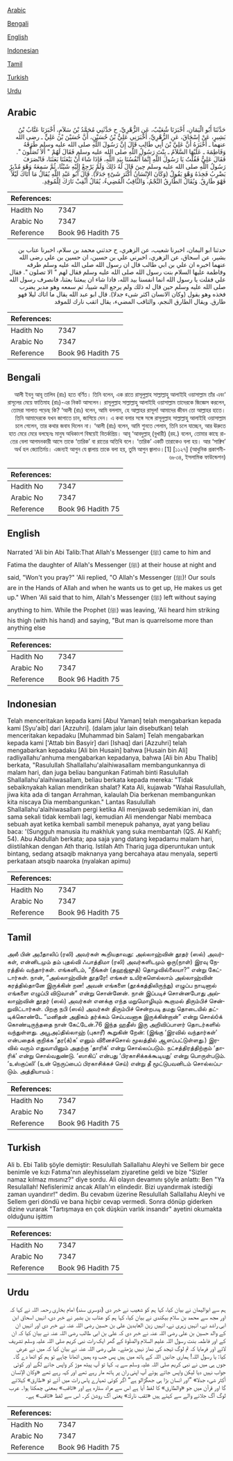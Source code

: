 [Arabic](#arabic)

[Bengali](#bengali)

[English](#english)

[Indonesian](#indonesian)

[Tamil](#tamil)

[Turkish](#turkish)

[Urdu](#urdu)

## Arabic


<div dir="rtl" lang="ar" style={{fontSize:'larger',backgroundColor:'#f8f9fa',padding:20}}>
حَدَّثَنَا أَبُو الْيَمَانِ، أَخْبَرَنَا شُعَيْبٌ، عَنِ الزُّهْرِيِّ، ح حَدَّثَنِي مُحَمَّدُ بْنُ سَلاَمٍ، أَخْبَرَنَا عَتَّابُ بْنُ بَشِيرٍ، عَنْ إِسْحَاقَ، عَنِ الزُّهْرِيِّ، أَخْبَرَنِي عَلِيُّ بْنُ حُسَيْنٍ، أَنَّ حُسَيْنَ بْنَ عَلِيٍّ ـ رضى الله عنهما ـ أَخْبَرَهُ أَنَّ عَلِيَّ بْنَ أَبِي طَالِبٍ قَالَ إِنَّ رَسُولَ اللَّهِ صلى الله عليه وسلم طَرَقَهُ وَفَاطِمَةَ ـ عَلَيْهَا السَّلاَمُ ـ بِنْتَ رَسُولِ اللَّهِ صلى الله عليه وسلم فَقَالَ لَهُمْ ‏"‏ أَلاَ تُصَلُّونَ ‏"‏‏.‏ فَقَالَ عَلِيٌّ فَقُلْتُ يَا رَسُولَ اللَّهِ إِنَّمَا أَنْفُسُنَا بِيَدِ اللَّهِ، فَإِذَا شَاءَ أَنْ يَبْعَثَنَا بَعَثَنَا، فَانْصَرَفَ رَسُولُ اللَّهِ صلى الله عليه وسلم حِينَ قَالَ لَهُ ذَلِكَ وَلَمْ يَرْجِعْ إِلَيْهِ شَيْئًا، ثُمَّ سَمِعَهُ وَهْوَ مُدْبِرٌ يَضْرِبُ فَخِذَهُ وَهْوَ يَقُولُ ‏(‏وَكَانَ الإِنْسَانُ أَكْثَرَ شَىْءٍ جَدَلاً‏)‏‏.‏ قَالَ أَبُو عَبْدِ اللَّهِ يُقَالُ مَا أَتَاكَ لَيْلاً فَهْوَ طَارِقٌ‏.‏ وَيُقَالُ الطَّارِقُ النَّجْمُ، وَالثَّاقِبُ الْمُضِيءُ، يُقَالُ أَثْقِبْ نَارَكَ لِلْمُوقِدِ‏.‏
</div>
<div style={{backgroundColor:'#f8f9fa',padding:20, marginBottom: 10}}><table> <thead> <tr> <th>References:</th> <th></th> </tr> </thead> <tbody><tr><td>Hadith No</td><td>7347</td></tr><tr><td>Arabic No</td><td>7347</td></tr><tr><td>Reference</td><td>Book 96 Hadith 75</td></tr></tbody></table></div>


<div dir="rtl" lang="ar" style={{fontSize:'larger',backgroundColor:'#f8f9fa',padding:20}}>
حدثنا ابو اليمان، اخبرنا شعيب، عن الزهري، ح حدثني محمد بن سلام، اخبرنا عتاب بن بشير، عن اسحاق، عن الزهري، اخبرني علي بن حسين، ان حسين بن علي رضى الله عنهما اخبره ان علي بن ابي طالب قال ان رسول الله صلى الله عليه وسلم طرقه وفاطمة عليها السلام بنت رسول الله صلى الله عليه وسلم فقال لهم " الا تصلون ". فقال علي فقلت يا رسول الله انما انفسنا بيد الله، فاذا شاء ان يبعثنا بعثنا، فانصرف رسول الله صلى الله عليه وسلم حين قال له ذلك ولم يرجع اليه شييا، ثم سمعه وهو مدبر يضرب فخذه وهو يقول (وكان الانسان اكثر شىء جدلا). قال ابو عبد الله يقال ما اتاك ليلا فهو طارق. ويقال الطارق النجم، والثاقب المضيء، يقال اثقب نارك للموقد
</div>
<div style={{backgroundColor:'#f8f9fa',padding:20, marginBottom: 10}}><table> <thead> <tr> <th>References:</th> <th></th> </tr> </thead> <tbody><tr><td>Hadith No</td><td>7347</td></tr><tr><td>Arabic No</td><td>7347</td></tr><tr><td>Reference</td><td>Book 96 Hadith 75</td></tr></tbody></table></div>

## Bengali


<div dir="rtl" lang="bn" style={{fontSize:'larger',backgroundColor:'#f8f9fa',padding:20}}>
‘আলী ইবনু আবূ তালিব (রাঃ) হতে বর্ণিত। তিনি বলেন, এক রাতে রাসূলুল্লাহ সাল্লাল্লাহু আলাইহি ওয়াসাল্লাম তাঁর এবং রাসূলের মেয়ে ফাতিমাহ (রাঃ)-এর নিকট আসলেন। রাসূলুল্লাহ সাল্লাল্লাহু আলাইহি ওয়াসাল্লাম তাদেরকে জিজ্ঞেস করলেন, তোমরা সালাত পড়েছ কি? ‘আলী (রাঃ) বলেন, আমি বললাম, হে আল্লাহর রাসূল! আমাদের জীবন তো আল্লাহর হাতে। তিনি আমাদেরকে যখন জাগাতে চান, জাগিয়ে দেন। এ কথা বলার সঙ্গে সঙ্গে রাসূলুল্লাহ সাল্লাল্লাহু আলাইহি ওয়াসাল্লাম চলে গেলেন, তার কথার জবাব দিলেন না। ‘আলী (রাঃ) বলেন, আমি শুনতে পেলাম, তিনি চলে যাচ্ছেন, আর ঊরুতে হাত মেরে মেরে বলছেনঃ মানুষ অধিকাংশ বিষয়েই বিতর্কপ্রিয়। আবূ ‘আবদুল্লাহ্ (বুখারী) (রহ.) বলেন, তোমার কাছে রাতের বেলা আগমনকারী আসে তাকে ‘তারিক’ বা রাতের অতিথি বলে। ‘তারিক’ একটি তারাকেও বলা হয়। আর ‘সাক্বিব’ অর্থ হল জ্যোতির্ময়। এজন্যই আগুন যে জ্বালায় তাকে বলা হয়, তুমি আগুন জ্বালাও।[1] [১১২৭] (আধুনিক প্রকাশনী- ৬৮৩৪, ইসলামিক ফাউন্ডেশন)
</div>
<div style={{backgroundColor:'#f8f9fa',padding:20, marginBottom: 10}}><table> <thead> <tr> <th>References:</th> <th></th> </tr> </thead> <tbody><tr><td>Hadith No</td><td>7347</td></tr><tr><td>Arabic No</td><td>7347</td></tr><tr><td>Reference</td><td>Book 96 Hadith 75</td></tr></tbody></table></div>

## English


<div dir="ltr" lang="en" style={{fontSize:'larger',backgroundColor:'#f8f9fa',padding:20}}>
Narrated 'Ali bin Abi Talib:That Allah's Messenger (ﷺ) came to him and Fatima the daughter of Allah's Messenger (ﷺ) at their house at night and said, "Won't you pray?" 'Ali replied, "O Allah's Messenger (ﷺ)! Our souls are in the Hands of Allah and when he wants us to get up, He makes us get up." When 'Ali said that to him, Allah's Messenger (ﷺ) left without saying anything to him. While the Prophet (ﷺ) was leaving, 'Ali heard him striking his thigh (with his hand) and saying, "But man is quarrelsome more than anything else
</div>
<div style={{backgroundColor:'#f8f9fa',padding:20, marginBottom: 10}}><table> <thead> <tr> <th>References:</th> <th></th> </tr> </thead> <tbody><tr><td>Hadith No</td><td>7347</td></tr><tr><td>Arabic No</td><td>7347</td></tr><tr><td>Reference</td><td>Book 96 Hadith 75</td></tr></tbody></table></div>

## Indonesian


<div dir="ltr" lang="id" style={{fontSize:'larger',backgroundColor:'#f8f9fa',padding:20}}>
Telah menceritakan kepada kami [Abul Yaman] telah mengabarkan kepada kami [Syu'aib] dari [Azzuhri]. (dalam jalur lain disebutkan) telah menceritakan kepadaku [Muhammad bin Salam] Telah mengabarkan kepada kami ['Attab bin Basyir] dari [Ishaq] dari [Azzuhri] telah mengabarkan kepadaku [Ali bin Husain] bahwa [Husain bin Ali] radliyallahu'anhuma mengabarkan kepadanya, bahwa [Ali bin Abu Thalib] berkata, "Rasulullah Shallallahu'alaihiwasallam membangunkannya di malam hari, dan juga beliau bangunkan Fatimah binti Rasulullah Shallallahu'alaihiwasallam, beliau berkata kepada mereka: "Tidak sebaiknyakah kalian mendirikan shalat? Kata Ali, kujawab "Wahai Rasulullah, jiwa kita ada di tangan Arrahman, kalaulah Dia berkenan membangunkan kita niscaya Dia membangunkan." Lantas Rasulullah Shallallahu'alaihiwasallam pergi ketika Ali menjawab sedemikian ini, dan sama sekali tidak kembali lagi, kemudian Ali mendengar Nabi membaca sebuah ayat ketika kembali sambil menepuk pahanya, ayat yang beliau baca: '(Sungguh manusia itu makhluk yang suka membantah (QS. Al Kahfi; 54). Abu Abdullah berkata; apa saja yang datang kepadamu malam hari, diistilahkan dengan Ath thariq. Istilah Ath Thariq juga diperuntukan untuk bintang, sedang atsaqib maknanya yang bercahaya atau menyala, seperti perkataan atsqib naaroka (nyalakan apimu)
</div>
<div style={{backgroundColor:'#f8f9fa',padding:20, marginBottom: 10}}><table> <thead> <tr> <th>References:</th> <th></th> </tr> </thead> <tbody><tr><td>Hadith No</td><td>7347</td></tr><tr><td>Arabic No</td><td>7347</td></tr><tr><td>Reference</td><td>Book 96 Hadith 75</td></tr></tbody></table></div>

## Tamil


<div dir="ltr" lang="ta" style={{fontSize:'larger',backgroundColor:'#f8f9fa',padding:20}}>
அலீ பின் அபீதாலிப் (ரலி) அவர்கள் கூறியதாவது: அல்லாஹ்வின் தூதர் (ஸல்) அவர்கள், என்னிடமும் தம் புதல்வி ஃபாத்திமா (ரலி) அவர்களிடமும் ஒரு(நாள்) இரவு நேரத்தில் வந்தார்கள். எங்களிடம், “நீங்கள் (தஹஜ்ஜுத்) தொழவில்லையா?” என்று கேட்டார்கள். நான், “அல்லாஹ்வின் தூதரே! எங்கள் உயிர்களெல்லாம் அல்லாஹ்வின் கரத்தில்தானே இருக்கின் றன! அவன் எங்களை (தூக்கத்திலிருந்து) எழுப்ப நாடினால் எங்களை எழுப்பி விடுவான்” என்று சொன்னேன். நான் இப்படிச் சொன்னபோது அல்லாஹ்வின் தூதர் (ஸல்) அவர்கள் எனக்கு எந்த மறுமொழியும் கூறாமல் திரும்பிச் சென்றுவிட்டார்கள். பிறகு நபி (ஸல்) அவர்கள் திரும்பிச் சென்றபடி தமது தொடையில் தட்டிக்கொண்டே “மனிதன் அதிகம் தர்க்கம் செய்பவனாக இருக்கின்றான்” என்று சொல்óக் கொண்டிருந்ததை நான் கேட்டேன்.76 இந்த ஹதீஸ் இரு அறிவிப்பாளர் தொடர்களில் வந்துள்ளது. அபூஅப்தில்லாஹ் (புகாரீ) கூறுகின் றேன்: (இங்கு ‘இரவில் வந்தார்கள்’ என்பதைக் குறிக்க ‘தர(க்)க’ எனும் வினைச்சொல் மூலத்தில் ஆளப்பட்டுள்ளது.) இரவில் வரும் எதுவாயினும் அதற்கு ‘தாரிக்’ என்று சொல்லப்படும். நட்சத்திரத்திற்கும் ‘தாரிக்’ என்று சொல்வதுண்டு. ‘ஸாகிப்’ என்பது ‘பிரகாசிக்கக்கூடியது’ என்று பொருள்படும். ‘உஸ்குப்லி’ (உன் நெருப்பைப் பிரகாசிக்கச் செய்) என்று தீ மூட்டுபவனிடம் சொல்லப்படும். அத்தியாயம் :
</div>
<div style={{backgroundColor:'#f8f9fa',padding:20, marginBottom: 10}}><table> <thead> <tr> <th>References:</th> <th></th> </tr> </thead> <tbody><tr><td>Hadith No</td><td>7347</td></tr><tr><td>Arabic No</td><td>7347</td></tr><tr><td>Reference</td><td>Book 96 Hadith 75</td></tr></tbody></table></div>

## Turkish


<div dir="ltr" lang="tr" style={{fontSize:'larger',backgroundColor:'#f8f9fa',padding:20}}>
Ali b. Ebi Talib şöyle demiştir: Resulullah Sallallahu Aleyhi ve Sellem bir gece benimle ve kızı Fatıma'nın aleyhisselam ziyaretine geldi ve bize "Sizler namaz kılmaz mısınız?" diye sordu. Ali olayın devamını şöyle anlattı: Ben "Ya Resulallah! Nefislerimiz ancak Allah'ın elindedir. Bizi uyandırmak istediği zaman uyandırır!" dedim. Bu cevabım üzerine Resulullah Sallallahu Aleyhi ve Sellem geri döndü ve bana hiçbir cevap vermedi. Sonra dönüp giderken dizine vurarak "Tartışmaya en çok düşkün varlık insandır" ayetini okumakta olduğunu işittim
</div>
<div style={{backgroundColor:'#f8f9fa',padding:20, marginBottom: 10}}><table> <thead> <tr> <th>References:</th> <th></th> </tr> </thead> <tbody><tr><td>Hadith No</td><td>7347</td></tr><tr><td>Arabic No</td><td>7347</td></tr><tr><td>Reference</td><td>Book 96 Hadith 75</td></tr></tbody></table></div>

## Urdu


<div dir="rtl" lang="ur" style={{fontSize:'larger',backgroundColor:'#f8f9fa',padding:20}}>
ہم سے ابوالیمان نے بیان کیا، کہا ہم کو شعیب نے خبر دی (دوسری سند) امام بخاری رحمہ اللہ نے کہا کہ اور مجھ سے محمد بن سلام بیکندی نے بیان کیا، کہا ہم کو عتاب بن بشیر نے خبر دی، انہیں اسحاق ابن ابی راشد نے، انہیں زہری نے، انہیں زین العابدین علی بن حسین رضی اللہ عنہ نے خبر دی اور انہیں ان کے والد حسین بن علی رضی اللہ عنہ نے خبر دی کہ علی بن ابی طالب رضی اللہ عنہ نے بیان کیا کہ ان کے اور فاطمہ بنت رسول اللہ علیم السلام والصلٰوۃ کے گھر ایک رات نبی کریم صلی اللہ علیہ وسلم تشریف لائے اور فرمایا کہ تم لوگ تہجد کی نماز نہیں پڑھتے۔ علی رضی اللہ عنہ نے بیان کیا کہ میں نے عرض کیا: یا رسول اللہ! ہماری جانیں اللہ کے ہاتھ میں ہیں پس جب وہ ہمیں اٹھانا چاہے تو ہم کو اٹھا دے گا۔ جوں ہی میں نے نبی کریم صلی اللہ علیہ وسلم سے یہ کہا تو آپ پیٹھ موڑ کر واپس جانے لگے اور کوئی جواب نہیں دیا لیکن واپس جاتے ہوئے آپ اپنی ران پر ہاتھ مار رہے تھے اور کہہ رہے تھے «وكان الإنسان أكثر شىء جدلا‏» ”اور انسان بڑا ہی جھگڑالو ہے“ اگر کوئی تمہارے پاس رات میں آئے تو «طارق» کہلائے گا اور قرآن میں جو «والطارق» کا لفظ آیا ہے اس سے مراد ستارہ ہے اور «ثاقب» بمعنی چمکتا ہوا۔ عرب لوگ آگ جلانے والے سے کہتے ہیں «ثقب نارك» یعنی آگ روشن کر۔ اس سے لفظ «ثاقب» ہے۔
</div>
<div style={{backgroundColor:'#f8f9fa',padding:20, marginBottom: 10}}><table> <thead> <tr> <th>References:</th> <th></th> </tr> </thead> <tbody><tr><td>Hadith No</td><td>7347</td></tr><tr><td>Arabic No</td><td>7347</td></tr><tr><td>Reference</td><td>Book 96 Hadith 75</td></tr></tbody></table></div>